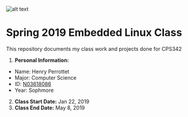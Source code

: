 ![alt text](https://newpaltz.edu/media/identity/logos/newpaltzlogo.jpg)

# Spring 2019 Embedded Linux Class

This repository documents my class work and projects done for CPS342

1. **Personal Information:**
 - Name: Henry Perrottet
 - Major: Computer Science
 - ID: [N03618086](https://github.com/perrotth1?tab=repositories)
 - Year: Sophmore
2. **Class Start Date:** Jan 22, 2019
3. **Class End Date:** May 8, 2019



